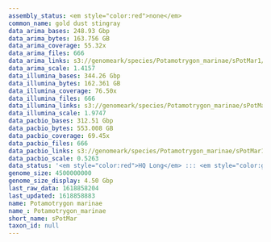 ```yaml
---
assembly_status: <em style="color:red">none</em>
common_name: gold dust stingray
data_arima_bases: 248.93 Gbp
data_arima_bytes: 163.756 GB
data_arima_coverage: 55.32x
data_arima_files: 666
data_arima_links: s3://genomeark/species/Potamotrygon_marinae/sPotMar1/genomic_data/arima/<br>
data_arima_scale: 1.4157
data_illumina_bases: 344.26 Gbp
data_illumina_bytes: 162.361 GB
data_illumina_coverage: 76.50x
data_illumina_files: 666
data_illumina_links: s3://genomeark/species/Potamotrygon_marinae/sPotMar1/genomic_data/illumina/<br>
data_illumina_scale: 1.9747
data_pacbio_bases: 312.51 Gbp
data_pacbio_bytes: 553.008 GB
data_pacbio_coverage: 69.45x
data_pacbio_files: 666
data_pacbio_links: s3://genomeark/species/Potamotrygon_marinae/sPotMar1/genomic_data/pacbio/<br>
data_pacbio_scale: 0.5263
data_status: '<em style="color:red">HQ Long</em> ::: <em style="color:green">Long</em> ::: <em style="color:green">Short</em> ::: <em style="color:red">Phasing</em> ::: <em style="color:green">Scaffolding</em>'
genome_size: 4500000000
genome_size_display: 4.50 Gbp
last_raw_data: 1618858204
last_updated: 1618858883
name: Potamotrygon marinae
name_: Potamotrygon_marinae
short_name: sPotMar
taxon_id: null
---
```

